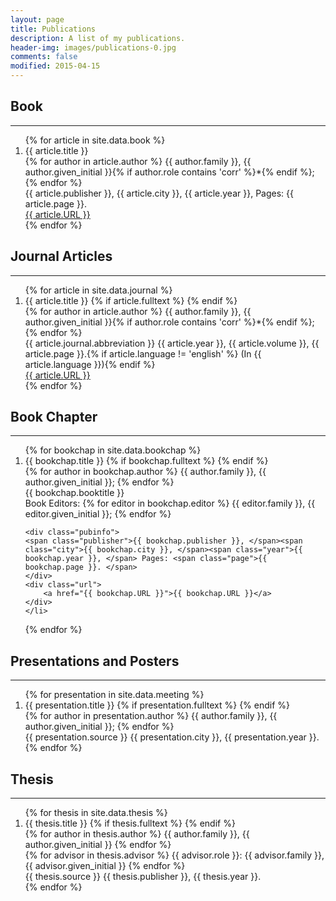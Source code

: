 ```yaml
---
layout: page
title: Publications
description: A list of my publications.
header-img: images/publications-0.jpg
comments: false
modified: 2015-04-15
---
```



## Book
-----

<div class='panel-pub'>
<ol>
{% for article in site.data.book %}
    <li>
    <div class="title">
    <span class="title">{{ article.title }}</span>
    </div>
    <div class='author'>
    {% for author in article.author %}
        <span class='{{ author.role }}'>{{ author.family }}, {{ author.given_initial }}{% if author.role contains 'corr' %}*{% endif %}; </span>
    {% endfor %}
    </div>
    <div class="pubinfo">
    <span class="publisher">{{ article.publisher }}, </span><span class="city">{{ article.city }}, </span><span class="year">{{ article.year }}, </span> Pages: <span class="page">{{ article.page }}. </span>
    </div>
    <div class="url">
        <a href="{{ article.URL }}">{{ article.URL }}</a>
    </div>
    </li>
{% endfor %}
</ol>
</div>


## Journal Articles
-----

<div class='panel-pub'>
<ol>
{% for article in site.data.journal %}
    <li>
    <div class="title">
    <span class="title">{{ article.title }}</span>
    {% if article.fulltext %}
        <a title="fulltext" href="{{ site.url }}/downloads/journal/{{ article.fulltext }}"><i class="fa fa-file-pdf-o"></i></a>
    {% endif %}
    </div>
    <div class='author'>
    {% for author in article.author %}
        <span class='{{ author.role }}'>{{ author.family }}, {{ author.given_initial }}{% if author.role contains 'corr' %}*{% endif %}; </span>
    {% endfor %}
    </div>
    <div class="pubinfo">
    <span class="source">{{ article.journal.abbreviation }} </span><span class="year">{{ article.year }}, </span><span class="volume">{{ article.volume }}, </span><span class="page">{{ article.page }}.</span>{% if article.language != 'english' %}<span class="language"> (In {{ article.language }})</span>{% endif %}
    </div>
    <div class="url">
        <a href="{{ article.URL }}">{{ article.URL }}</a>
    </div>
    </li>
{% endfor %}
</ol>
</div>


## Book Chapter
-----

<div class='panel-pub'>
<ol>
{% for bookchap in site.data.bookchap %}
    <li>
    <div class="title">
    <span class="title">{{ bookchap.title }}</span>
    {% if bookchap.fulltext %}
        <a title="fulltext" href="{{ site.url }}/downloads/bookchap/{{ bookchap.fulltext }}"><i class="fa fa-file-pdf-o"></i></a>
    {% endif %}
    </div>
    <div class='author'>
    {% for author in bookchap.author %}
        <span class='{{ author.role }}'>{{ author.family }}, {{ author.given_initial }}; </span>
    {% endfor %}
    </div>
    <div class="booktitle">
    <span class="booktitle">{{ bookchap.booktitle }}</span>
    </div>
    Book Editors:
    {% for editor in bookchap.editor %}
        <span class='editor'>{{ editor.family }}, {{ editor.given_initial }}; </span>
    {% endfor %}
    
    <div class="pubinfo">
    <span class="publisher">{{ bookchap.publisher }}, </span><span class="city">{{ bookchap.city }}, </span><span class="year">{{ bookchap.year }}, </span> Pages: <span class="page">{{ bookchap.page }}. </span>
    </div>
    <div class="url">
        <a href="{{ bookchap.URL }}">{{ bookchap.URL }}</a>
    </div>
    </li>
{% endfor %}
</ol>
</div>


## Presentations and Posters
-----

<div class='panel-pub'>
<ol>
{% for presentation in site.data.meeting %}
    <li>
    <div class="title">
    <span class="title">{{ presentation.title }}</span>
    {% if presentation.fulltext %}
        <a title="fulltext" href="{{ site.url }}/downloads/meeting/{{ presentation.fulltext }}"><i class="fa fa-file-pdf-o"></i></a>
    {% endif %}
    </div>
    <div class='author'>
    {% for author in presentation.author %}
        <span class='{{ author.role }}'>{{ author.family }}, {{ author.given_initial }}; </span>
    {% endfor %}
    </div>
    <div class="pubinfo">
    <span class="source">{{ presentation.source }} </span><span class="city">{{ presentation.city }}, </span><span class="year">{{ presentation.year }}.</span>
    </div>
    </li>
{% endfor %}
</ol>
</div>

## Thesis
-----

<div class='panel-pub'>
<ol>
{% for thesis in site.data.thesis %}
    <li>
    <div class="title">
    <span class="title">{{ thesis.title }}</span>
    {% if thesis.fulltext %}
        <a title="fulltext" href="{{ site.url }}/downloads/thesis/{{ thesis.fulltext }}"><i class="fa fa-file-pdf-o"></i></a>
    {% endif %}
    </div>
    <div class='author'>
    {% for author in thesis.author %}
        <span class='{{ author.role }}'>{{ author.family }}, {{ author.given_initial }}</span>
    {% endfor %}
    </div>
    {% for advisor in thesis.advisor %}
        <span class='advisor'>{{ advisor.role }}: {{ advisor.family }}, {{ advisor.given_initial }}</span>
    {% endfor %}
    <div class="pubinfo">
    <span class="source">{{ thesis.source }} </span><span class="publisher">{{ thesis.publisher }}, </span><span class="year">{{ thesis.year }}.</span>
    </div>
    </li>
{% endfor %}
</ol>
</div>


